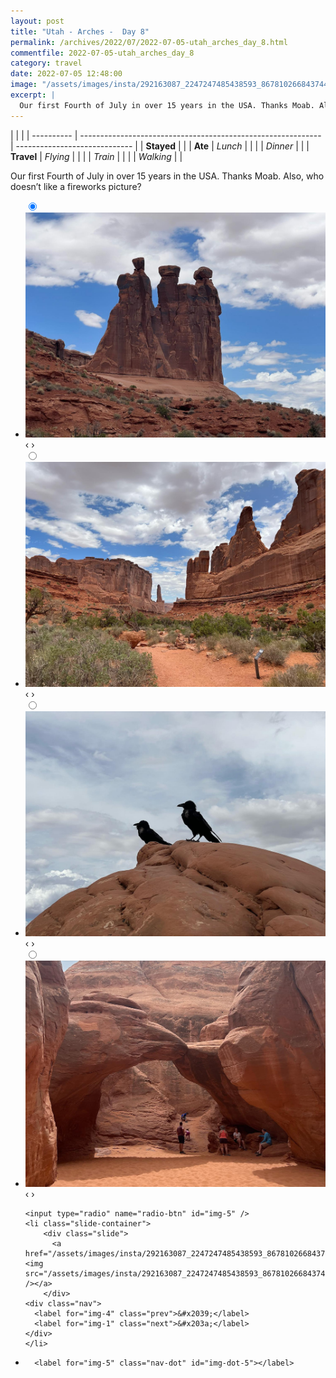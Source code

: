 ```yaml
---
layout: post
title: "Utah - Arches -  Day 8"
permalink: /archives/2022/07/2022-07-05-utah_arches_day_8.html
commentfile: 2022-07-05-utah_arches_day_8
category: travel
date: 2022-07-05 12:48:00
image: "/assets/images/insta/292163087_2247247485438593_8678102668437442853_n_17918117678392469.jpg"
excerpt: |
  Our first Fourth of July in over 15 years in the USA. Thanks Moab. Also, who doesn’t like a fireworks picture?
---
```


|            |                                                              |
| ---------- | ------------------------------------------------------------ | ----------------------------- |
| **Stayed** |  |
| **Ate**    | _Lunch_                                                      |          |
|            | _Dinner_                                                     |          |
| **Travel** | _Flying_                                                     |          |
|            | _Train_                                                      |          |
|            | _Walking_                                                    |          |


Our first Fourth of July in over 15 years in the USA. Thanks Moab. Also, who doesn’t like a fireworks picture?


<ul class="slides">
    <input type="radio" name="radio-btn" id="img-1" checked="checked" />
    <li class="slide-container">
        <div class="slide">
          <a href="/assets/images/insta/291978653_1093014904958374_1035677368982248371_n_17954486737822286.jpg"><img src="/assets/images/insta/291978653_1093014904958374_1035677368982248371_n_17954486737822286.jpg" /></a>
        </div>
    <div class="nav">
      <label for="img-5" class="prev">&#x2039;</label>
      <label for="img-2" class="next">&#x203a;</label>
    </div>
    </li>
        <input type="radio" name="radio-btn" id="img-2"  />
    <li class="slide-container">
        <div class="slide">
          <a href="/assets/images/insta/291804190_579225033650280_1965526294881294554_n_17950974325969425.jpg"><img src="/assets/images/insta/291804190_579225033650280_1965526294881294554_n_17950974325969425.jpg" /></a>
        </div>
    <div class="nav">
      <label for="img-1" class="prev">&#x2039;</label>
      <label for="img-3" class="next">&#x203a;</label>
    </div>
    </li>
        <input type="radio" name="radio-btn" id="img-3"  />
    <li class="slide-container">
        <div class="slide">
          <a href="/assets/images/insta/291991956_567769244942108_5935241923341562063_n_17937249545207931.jpg"><img src="/assets/images/insta/291991956_567769244942108_5935241923341562063_n_17937249545207931.jpg" /></a>
        </div>
    <div class="nav">
      <label for="img-2" class="prev">&#x2039;</label>
      <label for="img-4" class="next">&#x203a;</label>
    </div>
    </li>
        <input type="radio" name="radio-btn" id="img-4"  />
    <li class="slide-container">
        <div class="slide">
          <a href="/assets/images/insta/291886804_5555035341207603_6940340002248224964_n_18047300095341224.jpg"><img src="/assets/images/insta/291886804_5555035341207603_6940340002248224964_n_18047300095341224.jpg" /></a>
        </div>
    <div class="nav">
      <label for="img-3" class="prev">&#x2039;</label>
      <label for="img-5" class="next">&#x203a;</label>
    </div>
    </li>
    
    <input type="radio" name="radio-btn" id="img-5" />
    <li class="slide-container">
        <div class="slide">
          <a href="/assets/images/insta/292163087_2247247485438593_8678102668437442853_n_17918117678392469.jpg"><img src="/assets/images/insta/292163087_2247247485438593_8678102668437442853_n_17918117678392469.jpg" /></a>
        </div>
    <div class="nav">
      <label for="img-4" class="prev">&#x2039;</label>
      <label for="img-1" class="next">&#x203a;</label>
    </div>
    </li>
			
<li class="nav-dots">
      <label for="img-1" class="nav-dot" id="img-dot-1"></label>
      <label for="img-2" class="nav-dot" id="img-dot-2"></label>
      <label for="img-3" class="nav-dot" id="img-dot-3"></label>
      <label for="img-4" class="nav-dot" id="img-dot-4"></label>

      <label for="img-5" class="nav-dot" id="img-dot-5"></label>

</li>
</ul>        
             

		